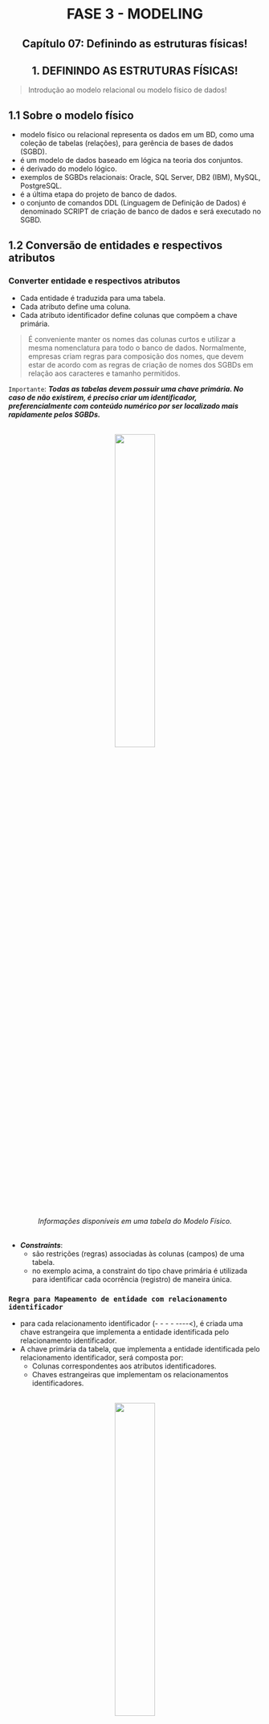 <div id="fase03" align="center">
<h1>FASE 3 - MODELING</h1>
<h2>Capítulo 07: Definindo as estruturas físicas!</h2>
</div>

<div align="center">
<h2>1. DEFININDO AS ESTRUTURAS FÍSICAS!</h2>
</div>

> Introdução ao modelo relacional ou modelo físico de dados!

## 1.1 Sobre o modelo físico

- modelo físico ou relacional representa os dados em um BD, como uma coleção de tabelas (relações), para gerência de bases de dados (SGBD).
- é um modelo de dados baseado em lógica na teoria dos conjuntos.
- é derivado do modelo lógico.
- exemplos de SGBDs relacionais: Oracle, SQL Server, DB2 (IBM), MySQL, PostgreSQL.
- é a última etapa do projeto de banco de dados.
- o conjunto de comandos DDL (Linguagem de Definição de Dados) é denominado SCRIPT de criação de banco de dados e será executado no SGBD.

## 1.2 Conversão de entidades e respectivos atributos

### Converter entidade e respectivos atributos

- Cada entidade é traduzida para uma tabela.
- Cada atributo define uma coluna.
- Cada atributo identificador define colunas que compõem a chave primária.

> É conveniente manter os nomes das colunas curtos e utilizar a mesma nomenclatura para todo o banco de dados. Normalmente, empresas criam regras para composição dos nomes, que devem estar de acordo com as regras de criação de nomes dos SGBDs em relação aos caracteres e tamanho permitidos.

`Importante`: ***Todas as tabelas devem possuir uma chave primária. No caso de não existirem, é preciso criar um identificador, preferencialmente com conteúdo numérico por ser localizado mais rapidamente pelos SGBDs.***

<br>
<div align="center">
<img src="../assets/imagens-fase03/exemplo-info-modelo-fisico.png" width="40%"><br>
<em>Informações disponíveis em uma tabela do Modelo Físico.</em>
</div>
<br>

- ***Constraints***:
  - são restrições (regras) associadas às colunas (campos) de uma tabela.
  - no exemplo acima, a constraint do tipo chave primária é utilizada para identificar cada ocorrência (registro) de maneira única.

### `Regra para Mapeamento de entidade com relacionamento identificador`

- para cada relacionamento identificador (-  -  -  - ----<), é criada uma chave estrangeira que implementa a entidade identificada pelo relacionamento identificador.
- A chave primária da tabela, que implementa a entidade identificada pelo relacionamento identificador, será composta por:
  - Colunas correspondentes aos atributos identificadores.
  - Chaves estrangeiras que implementam os relacionamentos identificadores.

<br>
<div align="center">
<img src="../assets/imagens-fase03/exemplo-regra-mapeamento-identificador.png" width="40%"><br>
<em>Exemplificando a Regra para Mapeamento de entidade com relacionamento identificador.</em>
</div>
<br>

- atributos se transformam em campos de tabelas, exceto quando são multivalorados ou compostos. 
  - Atributos compostos devem ser desmembrados em atributos atômicos (único/indivisível).
  - Atributos multivalorados devem dar origem a uma nova tabela.

## 1.3 Conversão de relacionamentos e respectivos atributos

> A conversão é determinada pela cardinalidade mínima e máxima das entidades que participam do relacionamento.

- há três opções para tradução de relacionamentos:
  - Tabela própria (Entidade Associativa ou Agregação).
  - Adição de colunas (atributos do relacionamento).
  - Fusão de tabelas.

### A) Tabela Própria (ENTIDADE ASSOCIATIVA):

- o relacionamento é implementado através de uma tabela própria (ASSOCIATIVA), contendo as seguintes colunas:
  - colunas correspondentes aos identificadores das entidades relacionadas (chaves estrangeiras).
  - colunas correspondentes aos atributos do relacionamento.

### B) Adição de Colunas:

- adicionar na tabela, cuja cardinalidade máxima é 1 (relacionamento), as seguintes colunas:
  - colunas correspondentes ao identificador da entidade relacionada, formando uma chave estrangeira em relação à tabela que implementa a entidade relacionada.
  - colunas correspondentes aos atributos do relacionamento.

### C) Fusão de Tabelas:

- implementar em uma única tabela todos os atributos de ambas as entidades e atributos eventualmente existentes no relacionamento. 
- esta conversão **somente pode ser aplicada para relacionamentos do tipo 1:1**.
- teremos a implementação de um relacionamento recursivo.

## 1.4 Conversão de especialização e generalização

- há três alternativas para implementação:
  - uma única tabela para toda hierarquia de generalização/especialização.
  - uma tabela para cada entidade.
  - uma tabela genérica e tabelas especializadas.

---

<div align="center">
<h2>2. ANÁLISE ENTRE OS TIPOS DE IMPLEMENTAÇÃO</h2>
</div>

### Tabela única: 
- os dados estão em uma única linha.
- não é necessário realizar junções para obter informações da entidade genérica e especializada. 
- as colunas opcionais são referentes aos atributos que podem ser vazios de acordo com as características de cada funcionário.
- a chave primária é armazenada uma única vez.

### Uma tabela por entidade especializada: 
- faremos junções para obter as informações necessárias, pois parte dos dados estáarmazenada na tabela genérica e parte na tabela especializada.

### Uma tabela para cada entidade: 
- há replicação dos dados em cada tabela.

## 2.1 Mapeamento de entidades fracas

- para cada tabela fraca, a chave primária será composta pela chave primária da tabela Forte e mais um atributo (chave estrangeira na tabela fraca), formando uma chave primária composta.

## 2.2 Tipos de Dados

- SQL Developer Data Modeler permite definir o tipo de dado dos atributos (poderá armazenar valores numéricos, texto, data, imagens, sons ou algum outro valor).

Tipo de dado | Informações
-------------|------------
VARCHAR2 | - tipo de dado texto<br>- usado para armazenar caracteres alfanuméricos (palavras e texto sem formatação)<br>- o número entre parênteses indica o nº máximo de caracteres que podem ser armazenados (tamanho do campo)<br>- obrigatório informar o tamanho do campo
NUMBER | - tipo de dado numérico<br>- usado para armazenar números positivos ou negativos, sejam inteiros, com ponto flutuante ou com tamanho fixo de casas decimais<br>- caso tenha vírgula (como em NUMBER(7,2)), o primeiro número indica tamanho do campo, e o segundo, quantas casas decimais.
DATA | - usado para armazenar datas<br>- contém data e hora<br>- seu formato pode ser definido no momento da instalação do banco de dados ou em tempo de execução<br>- o formato permite armazenar dia, mês, ano, hora, minuto e segundo<br> - não aceita frações de segundo, nem fuso horário<br>- não é necessário informar o tamanho desse tipo de dado

## 2.3 Gerando um script

- Oracle SQL Developer Data Modeler permite gerar um arquivo de script com os comandos de Data Definition Language (DDL), que podem ser usados para criar as tabelas no banco de dados:
  - atalho Alt+Shit+L executa o Editor de Arquivos DDL.
  - outro caminho é selecionar o menu “Exibir” e escolher a opção “Editor de Arquivos DDL” > Gerar.

- Na tela “Opções de Geração de DDL”, clique em “OK”. 
- Opcionalmente desmarque as caixas “Atribuído a Esquemas”, “Esquemas”, “Tipos Estruturados” e “Tipos de Coleção”.
- As instruções DDL foram geradas.
- Ao clicar em Salvar, será gerado um arquivo com o script com os comandos DDL, que podem ser usados para criar as tabelas no banco de dados.

---

## FAST TEST

### 1. Qual é o tipo de relacionamento que permite a fusão de tabelas?
> 1:1

### 2. No modelo físico, podemos afirmar que todos os atributos se transformam em colunas de tabelas?
> Sim, exceto quando são atributos multivalorados ou compostos. Esses devem ter uma tratativa diferente.

--- 

## ATIVIDADE:
### DESENVOLVER UM MODELO DE DADOS COMPLETO (MODELO LÓGICO, MODELO FÍSICO E SCRIPT SQL DE CRIAÇÃO DE TABELAS) DO FINTECH

Agora a brincadeira ficou séria! Abra seu Oracle SQL Developer Data Modeler e crie um modelo de dados completo do sistema Fintech! A entrega deve ser composta por:
<br><br>
- Diagrama de Modelo Lógico.
- Diagrama de Modelo Físico.
- Scripts SQL de criação de tabelas.
- Plano “B”: Diagramas em formato JPG ou PNG caso o seu projeto do Data Modeler não abra por aqui!
<br><br>
As informações que você precisa foram explanadas nas Fases 1 e 2, tudo o que falamos até agora PODE E DEVE SER USADO. Não se esqueça de suas entregas até aqui: tudo isso auxilia na criação do modelo de dados.
<br><br>
O exercício de “Quais informações são indispensáveis (e, portanto, obrigatórias) e qual delas são desejáveis (e, portanto, opcionais?)” é por sua conta, use seu senso crítico!
<br><br>
Não deixe de fazer uma boa normalização! Como resolver dados compostos e multivalorados? E outras situações que deixem os dados redundantes? Mitigue tudo isso!
<br><br>
“Fui além dos dados passados nas fases 1 e 2, fiz isso no protótipo de telas e fiz no modelo. Está errado?” Não necessariamente! Se você acredita que o dado coletado é pertinente ao negócio (Fintech), ótima contribuição! No entanto, relembramos: todas as entregas a partir daqui precisam contemplar seu escopo diferenciado. O projeto final deverá ser entregue funcionando com esses acréscimos! Como sempre digo: se você topar, nós topamos!
<br><br>
Não quer usar o Oracle SQL Developer Data Modeler? Não tem problema! Embora nossos materiais didáticos estejam baseados nele, existem outras ferramentas de mercado tão boas quanto que você pode usar! No entanto, seja qual for a ferramenta, pedimos que você sempre exporte o modelo em formato de imagem (como JPG ou PNG) porque seria inviável termos por aqui todas as ferramentas disponíveis.
<br><br>
Faça isso, mesmo que você use o Data Modeler. Repare que, ao salvar o projeto em Data Modeler, ele cria um arquivo.dmd e uma pasta com o mesmo nome de seu projeto. Precisamos de um ZIP com tudo isso! Apenas o arquivo.dmd NÃO GARANTE A VISUALIZAÇÃO DO PROJETO. Compacte em ZIP e mande-nos tudo! Repetimos, aproveite e gere JPG ou PNG (a ferramenta gera facilmente) para usarmos como “plano B”. Combinado?
<br><br>
Muito bem! Excelente atividade para você e, qualquer dúvida, estamos por aqui, ok?
<br>

---

[Voltar ao início!](https://github.com/DigouO/Fintech_FIAP_2023)